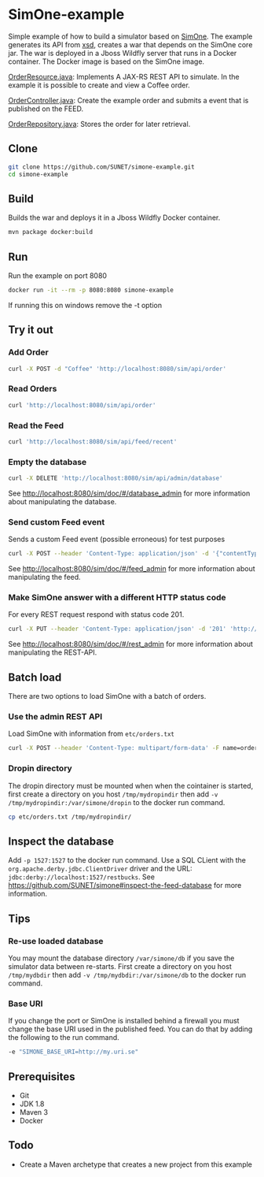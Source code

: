 # SimOne-example

Simple example of how to build a simulator based on [SimOne](https://github.com/SUNET/simone). The example generates its API from [xsd](src/main/resources/order.xsd), creates a war that depends on the SimOne core jar. The war is deployed in a Jboss Wildfly server that runs in a Docker container. The Docker image is based on the SimOne image.


[OrderResource.java](src/main/java/se/uhr/simone/restbucks/boundary/OrderResource.java): Implements A JAX-RS REST API to simulate. In the example it is possible to create and view a Coffee order.

[OrderController.java](src/main/java/se/uhr/simone/restbucks/control/OrderController.java): Create the example order and submits a event that is published on the FEED.

[OrderRepository.java](src/main/java/se/uhr/simone/restbucks/entity/OrderRepository.java): Stores the order for later retrieval.

## Clone

```bash
git clone https://github.com/SUNET/simone-example.git
cd simone-example
```

## Build
Builds the war and deploys it in a Jboss Wildfly Docker container.

```bash
mvn package docker:build
```
## Run

Run the example on port 8080

```bash
docker run -it --rm -p 8080:8080 simone-example
```

If running this on windows remove the -t option

## Try it out

### Add Order

```bash
curl -X POST -d "Coffee" 'http://localhost:8080/sim/api/order'
```

### Read Orders

```bash
curl 'http://localhost:8080/sim/api/order'
```

### Read the Feed

```bash
curl 'http://localhost:8080/sim/api/feed/recent'
```

### Empty the database

```bash
curl -X DELETE 'http://localhost:8080/sim/api/admin/database'
```

See <http://localhost:8080/sim/doc/#/database_admin> for more information about manipulating the database.

### Send custom Feed event

Sends a custom Feed event (possible erroneous) for test purposes

```bash
curl -X POST --header 'Content-Type: application/json' -d '{"contentType": "application/xml","content": "<message>hello</message>"}' 'http://localhost:8080/sim/api/admin/feed/event'
```

See <http://localhost:8080/sim/doc/#/feed_admin> for more information about manipulating the feed.

### Make SimOne answer with a different HTTP status code

For every REST request respond with status code 201.

```bash
curl -X PUT --header 'Content-Type: application/json' -d '201' 'http://localhost:8080/sim/api/admin/rs/response/code/global'
```

See <http://localhost:8080/sim/doc/#/rest_admin> for more information about manipulating the REST-API.

## Batch load

There are two options to load SimOne with a batch of orders.

### Use the admin REST API

Load SimOne with information from `etc/orders.txt`

```bash
curl -X POST --header 'Content-Type: multipart/form-data' -F name=orders.txt -F 'content=@etc/orders.txt' 'http://localhost:8080/sim/api/admin/database'
```

### Dropin directory

The dropin directory must be mounted when when the cointainer is started, first create a directory on you host `/tmp/mydropindir` then add `-v /tmp/mydropindir:/var/simone/dropin` to the docker run command.

```bash
cp etc/orders.txt /tmp/mydropindir/
```

## Inspect the database

Add `-p 1527:1527` to the docker run command. Use a SQL CLient with the `org.apache.derby.jdbc.ClientDriver` driver and the URL: `jdbc:derby://localhost:1527/restbucks`. See <https://github.com/SUNET/simone#inspect-the-feed-database> for more information.

## Tips

### Re-use loaded database

You may mount the database directory `/var/simone/db` if you save the simulator data between re-starts. First create a directory on you host `/tmp/mydbdir` then add `-v /tmp/mydbdir:/var/simone/db` to the docker run command.

### Base URI

If you change the port or SimOne is installed behind a firewall you must change the base URI used in the published feed. You can do that by adding the following to the run command.
```bash
-e "SIMONE_BASE_URI=http://my.uri.se"
```

## Prerequisites

* Git
* JDK 1.8
* Maven 3
* Docker

## Todo

* Create a Maven archetype that creates a new project from this example
